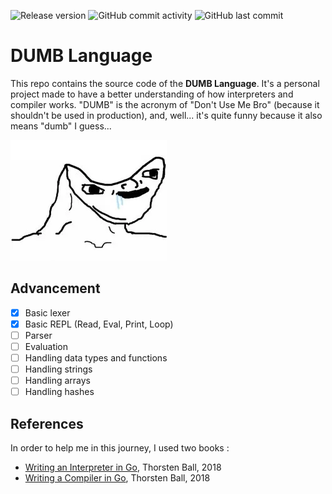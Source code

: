 ![Release version](https://img.shields.io/badge/status-in_progress-blue)
![GitHub commit activity](https://img.shields.io/github/commit-activity/t/Thomas-PEYROT/dumb-lang?color=0D0)
![GitHub last commit](https://img.shields.io/github/last-commit/Thomas-PEYROT/dumb-lang?color=orange)

# DUMB Language

This repo contains the source code of the **DUMB Language**. It's a personal project made to have a better understanding of
how interpreters and compiler works. "DUMB" is the acronym of "Don't Use Me Bro" (because it shouldn't be used in 
production), and, well... it's quite funny because it also means "dumb" I guess... 

![logo](docs/brainlet.webp)

## Advancement

- [X] Basic lexer
- [X] Basic REPL (Read, Eval, Print, Loop)
- [ ] Parser
- [ ] Evaluation
- [ ] Handling data types and functions
- [ ] Handling strings
- [ ] Handling arrays
- [ ] Handling hashes

## References

In order to help me in this journey, I used two books :

* [Writing an Interpreter in Go](https://a.co/d/0ZQhUWD), Thorsten Ball, 2018
* [Writing a Compiler in Go](https://a.co/d/bigMkNO), Thorsten Ball, 2018